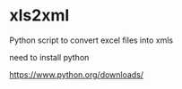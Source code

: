 # xls2xml
Python script to convert excel files into xmls

need to install python

https://www.python.org/downloads/
